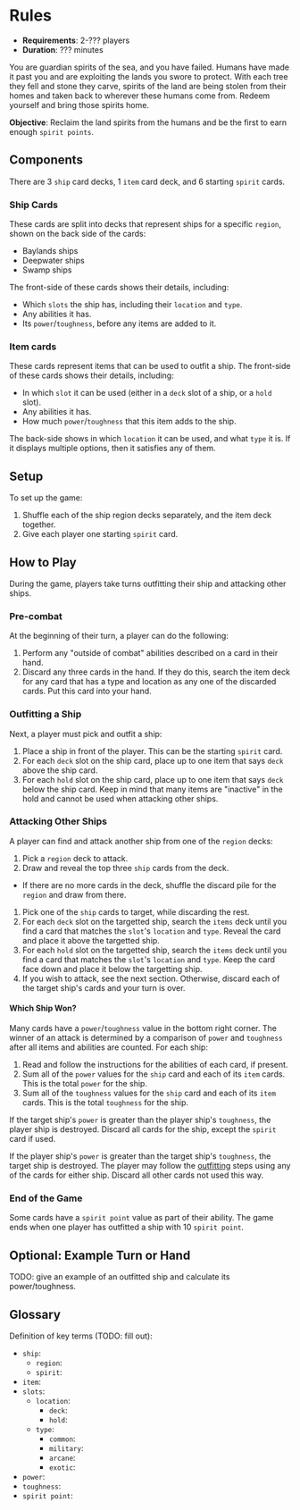 # Rules

* **Requirements**: 2-??? players
* **Duration**: ??? minutes

You are guardian spirits of the sea, and you have failed. Humans have made it past you and are exploiting the lands you swore to protect. With each tree they fell and stone they carve, spirits of the land are being stolen from their homes and taken back to wherever these humans come from. Redeem yourself and bring those spirits home.

**Objective**: Reclaim the land spirits from the humans and be the first to earn enough `spirit points`.

## Components

There are 3 `ship` card decks, 1 `item` card deck, and 6 starting `spirit` cards.

### Ship Cards

These cards are split into decks that represent ships for a specific `region`, shown on the back side of the cards:

* Baylands ships
* Deepwater ships
* Swamp ships

The front-side of these cards shows their details, including:

* Which `slots` the ship has, including their `location` and `type`.
* Any abilities it has.
* Its `power`/`toughness`, before any items are added to it.

### Item cards

These cards represent items that can be used to outfit a ship. The front-side of these cards shows their details, including:

* In which `slot` it can be used (either in a `deck` slot of a ship, or a `hold` slot).
* Any abilities it has.
* How much `power`/`toughness` that this item adds to the ship.

The back-side shows in which `location` it can be used, and what `type` it is. If it displays multiple options, then it satisfies any of them.

## Setup

To set up the game:

1. Shuffle each of the ship region decks separately, and the item deck together.
1. Give each player one starting `spirit` card.

## How to Play

During the game, players take turns outfitting their ship and attacking other ships.

### Pre-combat

At the beginning of their turn, a player can do the following:

1. Perform any "outside of combat" abilities described on a card in their hand.
1. Discard any three cards in the hand. If they do this, search the item deck for any card that has a type and location as any one of the discarded cards. Put this card into your hand. 

### Outfitting a Ship

Next, a player must pick and outfit a ship:

1. Place a ship in front of the player. This can be the starting `spirit` card.
1. For each `deck` slot on the ship card, place up to one item that says `deck` above the ship card.
1. For each `hold` slot on the ship card, place up to one item that says `deck` below the ship card. Keep in mind that many items are "inactive" in the hold and cannot be used when attacking other ships.

### Attacking Other Ships

A player can find and attack another ship from one of the `region` decks:

1. Pick a `region` deck to attack.
1. Draw and reveal the top three `ship` cards from the deck.
  - If there are no more cards in the deck, shuffle the discard pile for the `region` and draw from there.
1. Pick one of the `ship` cards to target, while discarding the rest.
1. For each `deck` slot on the targetted ship, search the `items` deck until you find a card that matches the `slot`'s `location` and `type`. Reveal the card and place it above the targetted ship.
1. For each `hold` slot on the targetted ship, search the `items` deck until you find a card that matches the `slot`'s `location` and `type`. Keep the card face down and place it below the targetting ship.
1. If you wish to attack, see the next section. Otherwise, discard each of the target ship's cards and your turn is over.

#### Which Ship Won?

Many cards have a `power`/`toughness` value in the bottom right corner. The winner of an attack is determined by a comparison of `power` and `toughness` after all items and abilities are counted. For each ship:

1. Read and follow the instructions for the abilities of each card, if present.
1. Sum all of the `power` values for the `ship` card and each of its `item` cards. This is the total `power` for the ship.
1. Sum all of the `toughness` values for the `ship` card and each of its `item` cards. This is the total `toughness` for the ship.

If the target ship's `power` is greater than the player ship's `toughness`, the player ship is destroyed. Discard all cards for the ship, except the `spirit` card if used.

If the player ship's `power` is greater than the target ship's `toughness`, the target ship is destroyed. The player may follow the [outfitting]() steps using any of the cards for either ship. Discard all other cards not used this way.

### End of the Game

Some cards have a `spirit point` value as part of their ability. The game ends when one player has outfitted a ship with 10 `spirit point`.

## Optional: Example Turn or Hand

TODO: give an example of an outfitted ship and calculate its power/toughness.

## Glossary

Definition of key terms (TODO: fill out):

* `ship`: 
    * `region`: 
    * `spirit`: 
* `item`: 
* `slots`: 
  * `location`: 
    * `deck`: 
    * `hold`: 
  * `type`: 
    * `common`: 
    * `military`: 
    * `arcane`: 
    * `exotic`: 
* `power`: 
* `toughness`: 
* `spirit point`: 